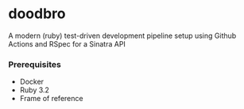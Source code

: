 # doodbro
A modern (ruby) test-driven development pipeline setup using Github Actions and RSpec for a Sinatra API 
### Prerequisites
- Docker
- Ruby 3.2
- Frame of reference

